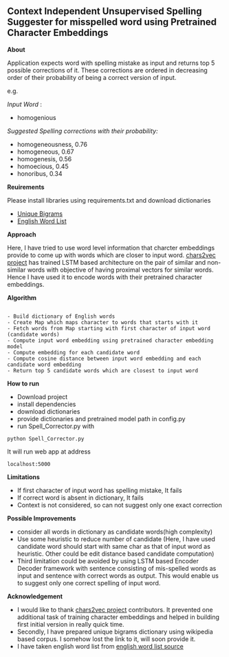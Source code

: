 ## Context Independent Unsupervised Spelling Suggester for misspelled word using Pretrained Character Embeddings

**About**

Application expects word with spelling mistake as input and returns top 5 possible corrections of it. These corrections are ordered in 
decreasing order of their probability of being a correct version of input.

e.g. 

*Input Word* : 
- homogenious

*Suggested Spelling corrections with their probability:*

- homogeneousness, 0.76
- homogeneous, 0.67
- homogenesis, 0.56
- homoecious, 0.45
- honoribus, 0.34

**Reuirements**

Please install libraries using requirements.txt and download dictionaries
- [Unique Bigrams](https://drive.google.com/file/d/1_HaGierUJNIj1fPrW5IjMPIQecNVM_DT/view?usp=sharing)
- [English Word List](https://drive.google.com/file/d/1lprx1kDcERFtokKqQYxpiH_GkS6vn7d4/view?usp=sharing)

**Approach**

Here, I have tried to use word level information that charcter embeddings provide to come up with words which are closer to input word. 
[chars2vec project](https://github.com/IntuitionEngineeringTeam/chars2vec) has trained LSTM based architecture on the pair of similar and non-similar words with objective of having proximal vectors for similar words. Hence I have used it to encode words with their pretrained character embeddings.

**Algorithm**

```

- Build dictionary of English words 
- Create Map which maps character to words that starts with it
- Fetch words from Map starting with first character of input word (candidate words)
- Compute input word embedding using pretrained character embedding model
- Compute embedding for each candidate word
- Compute cosine distance between input word embedding and each candidate word embedding
- Return top 5 candidate words which are closest to input word
```

**How to run**

- Download project
- install dependencies
- download dictionaries
- provide dictionaries and pretrained model path in config.py
- run Spell_Corrector.py with 
```
python Spell_Corrector.py
```
It will run web app at address 
```
localhost:5000
```

**Limitations**
- If first character of input word has spelling mistake, It fails
- If correct word is absent in dictionary, It fails
- Context is not considered, so can not suggest only one exact correction

**Possible Improvements**
- consider all words in dictionary as candidate words(high complexity)
- Use some heuristic to reduce number of candidate (Here, I have used candidate word should start with same char as that of input word as heuristic. 
Other could be edit distance based candidate computation)
- Third limitation could be avoided by using LSTM based Encoder Decoder framework with sentence consisting of mis-spelled words as input and sentence with 
correct words as output. This would enable us to suggest only one correct spelling of input word.

**Acknowledgement**
- I would like to thank [chars2vec project](https://github.com/IntuitionEngineeringTeam/chars2vec) contributors. It prevented one additional task of training character embeddings and helped in building first initial version in really quick time.
- Secondly, I have prepared unique bigrams dictionary using wikipedia based corpus. I somehow lost the link to it, will soon provide it.
- I have taken english word list from [english word list source](http://www-personal.umich.edu/~jlawler/wordlist.html)
